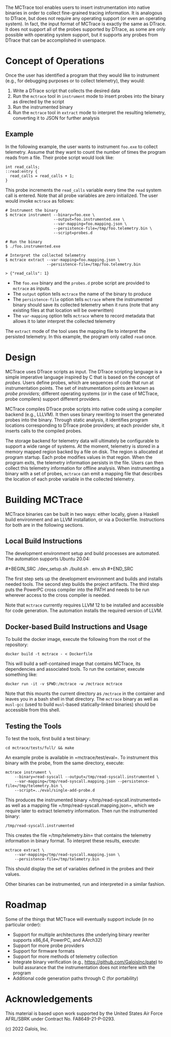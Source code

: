 The MCTrace tool enables users to insert instrumentation into native
binaries in order to collect fine-grained tracing information. It is
analogous to DTrace, but does not require any operating support (or even
an operating system). In fact, the input format of MCTrace is exactly
the same as DTrace. It does not support all of the probes supported by
DTrace, as some are only possible with operating system support, but it
supports any probes from DTrace that can be accomplished in userspace.

Concept of Operations
=====================

Once the user has identified a program that they would like to
instrument (e.g., for debugging purposes or to collect telemetry), they
would:

1. Write a DTrace script that collects the desired data
2. Run the `mctrace` tool in `instrument` mode to insert probes into the
   binary as directed by the script
3. Run the instrumented binary
4. Run the `mctrace` tool in `extract` mode to interpret the resulting
   telemetry, converting it to JSON for further analysis

Example
-------

In the following example, the user wants to instrument `foo.exe` to
collect telemetry. Assume that they want to count the number of times
the program reads from a file. Their probe script would look like:

```
int read_calls;
::read:entry {
  read_calls = read_calls + 1;
}
```

This probe increments the `read_calls` variable every time the `read`
system call is entered. Note that all probe variables are zero
initialized. The user would invoke `mctrace` as follows:

```
# Instrument the binary
$ mctrace instrument --binary=foo.exe \
                     --output=foo.instrumented.exe \
                     --var-mapping=foo.mapping.json \
                     --persistence-file=/tmp/foo.telemetry.bin \
                     --script=probes.d

# Run the binary
$ ./foo.instrumented.exe

# Interpret the collected telemetry
$ mctrace extract --var-mapping=foo.mapping.json \
                  --persistence-file=/tmp/foo.telemetry.bin

> {"read_calls": 1}
```

- The `foo.exe` binary and the `probes.d` probe script are provided to
  `mctrace` as inputs.
- The `output` option tells `mctrace` the name of the binary to produce
- The `persistence-file` option tells `mctrace` where the instrumented
  binary should save its collected telemetry when it runs (note that any
  existing files at that location will be overwritten)
- The `var-mapping` option tells `mctrace` where to record metadata that
  allows it to later interpret the collected telemetry

The `extract` mode of the tool uses the mapping file to interpret the
persisted telemetry. In this example, the program only called `read`
once.

Design
======

MCTrace uses DTrace scripts as input. The DTrace scripting language is
a simple imperative language inspired by C that is based on the concept
of *probes*. Users define probes, which are sequences of code that run
at instrumentation points. The set of instrumentation points are known
as *probe providers*; different operating systems (or in the case of
MCTrace, probe compilers) support different providers.

MCTrace compiles DTrace probe scripts into native code using a compiler
backend (e.g., LLLVM). It then uses binary rewriting to insert the
generated probes into the binary. Through static analysis, it identifies
program locations corresponding to DTrace probe providers; at each
provider site, it inserts calls to the compiled probes.

The storage backend for telemetry data will ultimately be configurable
to support a wide range of systems. At the moment, telemetry is stored
in a memory mapped region backed by a file on disk. The region is
allocated at program startup. Each probe modifies values in that region.
When the program exits, the telemetry information persists in the file.
Users can then collect this telemetry information for offline analysis.
When instrumenting a binary with a set of probes, `mctrace` can emit a
mapping file that describes the location of each probe variable in the
collected telemetry.

Building MCTrace
================

MCTrace binaries can be built in two ways: either locally, given a
Haskell build environment and an LLVM installation, or via a Dockerfile.
Instructions for both are in the following sections.

Local Build Instructions
------------------------

The development environment setup and build processes are automated. The
automation supports Ubuntu 20.04:

#+BEGIN_SRC
./dev_setup.sh
./build.sh
. env.sh
#+END_SRC

The first step sets up the development environment and builds and
installs needed tools. The second step builds the project artifacts. The
third step puts the PowerPC cross compiler into the PATH and needs to be
run wherever access to the cross compiler is needed.

Note that `mctrace` currently requires LLVM 12 to be installed and
accessible for code generation. The automation installs the required
version of LLVM.

Docker-based Build Instructions and Usage
-----------------------------------------

To build the docker image, execute the following from the root of the
repository:

```
docker build -t mctrace - < Dockerfile
```

This will build a self-contained image that contains MCTrace, its
dependencies and associated tools. To run the container, execute
something like:

```
docker run -it -v $PWD:/mctrace -w /mctrace mctrace
```

Note that this mounts the current directory as `/mctrace` in the
container and leaves you in a bash shell in that directory. The
`mctrace` binary as well as `musl-gcc` (used to build `musl`-based
statically-linked binaries) should be accessible from this shell.

Testing the Tools
-----------------

To test the tools, first build a test binary:

```
cd mctrace/tests/full/ && make
```

An example probe is available in =mctrace/test/eval=. To instrument this
binary with the probe, from the same directory, execute:

```
mctrace instrument \
    --binary=read-syscall --output=/tmp/read-syscall.instrumented \
    --var-mapping=/tmp/read-syscall.mapping.json --persistence-file=/tmp/telemetry.bin \
    --script=../eval/single-add-probe.d
```

This produces the instrumented binary =/tmp/read-syscall.instrumented=
as well as a mapping file =/tmp/read-syscall.mapping.json=, which
we require later to extract telemetry information. Then run the
instrumented binary:

```
/tmp/read-syscall.instrumented
```

This creates the file =/tmp/telemetry.bin= that contains the telemetry
information in binary format. To interpret these results, execute:

```
mctrace extract \
    --var-mapping=/tmp/read-syscall.mapping.json \
    --persistence-file=/tmp/telemetry.bin
```

This should display the set of variables defined in the probes and their
values.

Other binaries can be instrumented, run and interpreted in a similar
fashion.

Roadmap
=======

Some of the things that MCTrace will eventually support include (in no
particular order):

- Support for multiple architectures (the underlying binary rewriter
  supports x86_64, PowerPC, and AArch32)
- Support for more probe providers
- Support for firmware formats
- Support for more methods of telemetry collection
- Integrate binary verification (e.g.,
  https://github.com/GaloisInc/pate) to build assurance that the
  instrumentation does not interfere with the program
- Additional code generation paths through C (for portability)

Acknowledgements
================

This material is based upon work supported by the United States Air
Force AFRL/SBRK under Contract No. FA8649-21-P-0293.

(c) 2022 Galois, Inc.
